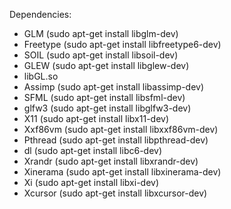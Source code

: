 Dependencies:

* GLM (sudo apt-get install libglm-dev)
* Freetype (sudo apt-get install libfreetype6-dev)
* SOIL (sudo apt-get install libsoil-dev)
* GLEW (sudo apt-get install libglew-dev)
* libGL.so
* Assimp (sudo apt-get install libassimp-dev)
* SFML (sudo apt-get install libsfml-dev)
* glfw3 (sudo apt-get install libglfw3-dev)
* X11 (sudo apt-get install libx11-dev)
* Xxf86vm (sudo apt-get install libxxf86vm-dev)
* Pthread (sudo apt-get install libpthread-dev)
* dl (sudo apt-get install libc6-dev)
* Xrandr (sudo apt-get install libxrandr-dev)
* Xinerama (sudo apt-get install libxinerama-dev)
* Xi (sudo apt-get install libxi-dev)
* Xcursor (sudo apt-get install libxcursor-dev)
